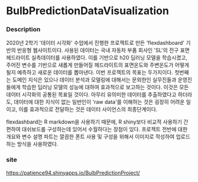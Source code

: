 # BulbPredictionDataVisualization

### Description

2020년 2학기 '데이터 시각화' 수업에서 진행한 프로젝트로 만든 'flexdashboard' 기반의 반응형 웹사이트이다. 사용된 데이터는 국내 자동차 부품 회사인 'SL'의 전구 표면 헤드라이트 실측데이터를 사용하였다. 이를 기반으로 h20 딥러닝 모델을 학습시켰고, 주어진 변수를 기반으로 새롭게 만들어질 헤드라이트의 표면온도와 주변온도가 어떻게 될지 예측하고 새로운 데이터를 뽑아낸다. 이번 프로젝트의 목표는 두가지이다. 첫번째는 도메인 지식은 있으나 데이터 분석과 모델링에 대해서는 문외한인 실무진들과 운영진들에게 학습한 딥러닝 모델의 성능에 대하여 효과적으로 보고하는 것이다. 이것은 모든 데이터 시각화의 공통된 목표일 것이다. 아무리 유의미한 데이터를 추출하였다고 하더라도, 데이터에 대한 지식이 없는 일반인이 'raw data'를 이해하는 것은 굉장히 어려운 일이고, 이를 효과적으로 전달하는 것은 데이터 사이언스의 최종단계이다.

flexdashbard는 R markdown을 사용하기 때문에, R shiny보다 비교적 사용하기 간편하여 대쉬보드를 구성하는데 있어서 수월하다는 장점이 있다. 프로젝트 전반에 대한 개요와 변수 설명 파트는 깔끔한 폰트 사용 및 구성을 위해서 이미지로 작성하여 업로드하는 방식을 사용하였다. 


### site

https://patience94.shinyapps.io/BulbPredictionProject/
